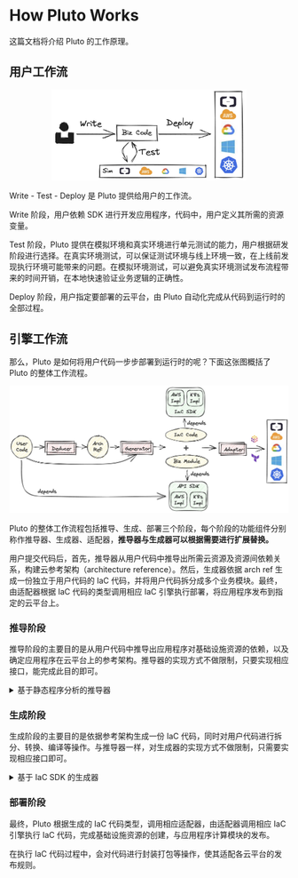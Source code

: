 # How Pluto Works

这篇文档将介绍 Pluto 的工作原理。

## 用户工作流

<p align="center">
  <img src="../../assets/pluto-user-workflow.jpg" alt="Pluto User Workflow" width="350">
</p>

Write - Test - Deploy 是 Pluto 提供给用户的工作流。

Write 阶段，用户依赖 SDK 进行开发应用程序，代码中，用户定义其所需的资源变量。

Test 阶段，Pluto 提供在模拟环境和真实环境进行单元测试的能力，用户根据研发阶段进行选择。在真实环境测试，可以保证测试环境与线上环境一致，在上线前发现执行环境可能带来的问题。在模拟环境测试，可以避免真实环境测试发布流程带来的时间开销，在本地快速验证业务逻辑的正确性。

Deploy 阶段，用户指定要部署的云平台，由 Pluto 自动化完成从代码到运行时的全部过程。

## 引擎工作流

那么，Pluto 是如何将用户代码一步步部署到运行时的呢？下面这张图概括了 Pluto 的整体工作流程。

<p align="center">
  <img src="../../assets/pluto-arch.jpg" alt="Pluto Workflow" width="700">
</p>

Pluto 的整体工作流程包括推导、生成、部署三个阶段，每个阶段的功能组件分别称作推导器、生成器、适配器，**推导器与生成器可以根据需要进行扩展替换。**

用户提交代码后，首先，推导器从用户代码中推导出所需云资源及资源间依赖关系，构建云参考架构（architecture reference）。然后，生成器依据 arch ref 生成一份独立于用户代码的 IaC 代码，并将用户代码拆分成多个业务模块。最终，由适配器根据 IaC 代码的类型调用相应 IaC 引擎执行部署，将应用程序发布到指定的云平台上。

### 推导阶段

推导阶段的主要目的是从用户代码中推导出应用程序对基础设施资源的依赖，以及确定应用程序在云平台上的参考架构。推导器的实现方式不做限制，只要实现相应接口，能完成此目的即可。

<details><summary>基于静态程序分析的推导器</summary>

Pluto 仓库中提供了[基于静态程序分析的推导器](https://github.com/pluto-lang/pluto/components/deducers/static)实现。该推导器主要是结合 API SDK 来推导资源依赖，以及构建参考架构。

该推导器判断基础设施资源依赖的方式是：用户编写的代码中会定义资源变量，如 `const queue = new Queue();`，而资源变量的类型定义则来自依赖的 SDK，该类型在实现上实现了 `Resource` 接口。静态分析器会通过变量类型是否是 `Resource` 的实例对象，进而判断是否是基础设施资源类型。

通过分析变量之间的调用关系，推导器可以进一步推导生成基础设施资源之间的关系。例如，当调用 `queue.subscribe(fn)` 时，方法中的函数参数 fn 即为 queue 的订阅处理过程。这意味着在进行基础设施部署时，我们需要将该函数部署为一个计算组件（例如 Lambda 函数），并设置该组件与队列相关的触发条件。而当调用 `queue.push` 时，表示调用该方法的函数在运行时会使用 queue 这个基础设施资源。通过以上方式可以分析基础设施资源在部署时的依赖关系，与运行时的调用关系。

通过以上手段，可以分析出应用程序依赖的全部基础设施资源，以及资源间的关系，构建云参考架构。

</details>

### 生成阶段

生成阶段的主要目的是依据参考架构生成一份 IaC 代码，同时对用户代码进行拆分、转换、编译等操作。与推导器一样，对生成器的实现方式不做限制，只需要实现相应接口即可。

<details><summary>基于 IaC SDK 的生成器</summary>

Pluto 仓库中提供了一个[基于 IaC SDK 的生成器](https://github.com/pluto-lang/pluto/components/deducers/static)实现。该生成器利用 IaC SDK 定义基础设施资源，并将用户代码拆分为多个 Lambda 函数模块。

API SDK 有一个与之配套的 IaC SDK，用于为 API SDK 定义的每个资源类型提供在不同平台上的 IaC 实现。生成器会根据参考架构生成每个资源变量对应的 IaC 类型实例对象，并配置 IaC 对象之间的访问权限等依赖关系。

此外，生成器还会根据参考架构中对计算模块的划分，将用户代码拆分成多个代码文件，每个文件都是一个可导入的计算模块。

最终，所有代码将被编译。

</details>

### 部署阶段

最终，Pluto 根据生成的 IaC 代码类型，调用相应适配器，由适配器调用相应 IaC 引擎执行 IaC 代码，完成基础设施资源的创建，与应用程序计算模块的发布。

在执行 IaC 代码过程中，会对代码进行封装打包等操作，使其适配各云平台的发布规则。
